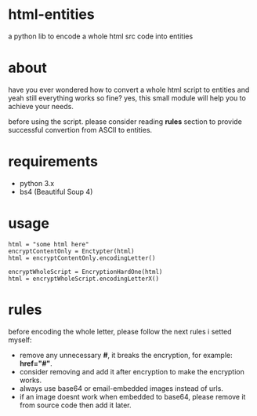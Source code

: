 # html-entities
a python lib to encode a whole html src code into entities

# about
have you ever wondered how to convert a whole html script to entities and yeah still everything works so fine? yes, this small module will help you to achieve your needs.

before using the script. please consider reading **rules** section to provide successful convertion from ASCII to entities.

# requirements
- python 3.x
- bs4 (Beautiful Soup 4)

# usage
```from htmltools.entities import Encrypter,EncryptionHardOne
html = "some html here"
encryptContentOnly = Enctypter(html)
html = encryptContentOnly.encodingLetter()

encryptWholeScript = EncryptionHardOne(html)
html = encryptWholeScript.encodingLetterX()
```
# rules
before encoding the whole letter, please follow the next rules i setted myself:
- remove any unnecessary **#**, it breaks the encryption, for example: **href="#"**.
- consider removing <style> Content </style> and add it after encryption to make the encryption works.
- always use base64 or email-embedded images instead of urls.
- if an image doesnt work when embedded to base64, please remove it from source code then add it later.
